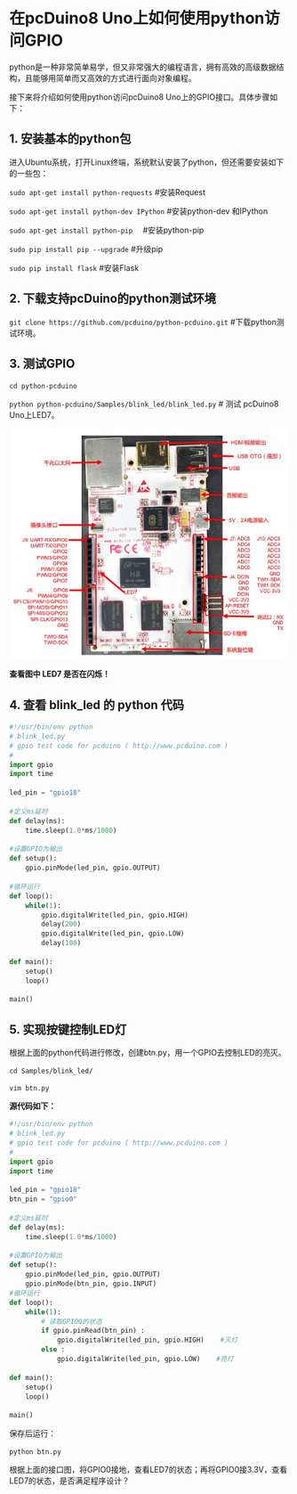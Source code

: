 # 在pcDuino8 Uno上如何使用python访问GPIO

python是一种非常简单易学，但又非常强大的编程语言，拥有高效的高级数据结构，且能够用简单而又高效的方式进行面向对象编程。

接下来将介绍如何使用python访问pcDuino8 Uno上的GPIO接口。具体步骤如下：

## 1. 安装基本的python包
进入Ubuntu系统，打开Linux终端，系统默认安装了python，但还需要安装如下的一些包：

 `sudo apt-get install python-requests`  #安装Request

`sudo apt-get install python-dev IPython` #安装python-dev 和IPython
 
`sudo apt-get install python-pip  ` #安装python-pip

`sudo pip install pip --upgrade`  #升级pip

`sudo pip install flask`  #安装Flask

## 2. 下载支持pcDuino的python测试环境
`git clone https://github.com/pcduino/python-pcduino.git`  #下载python测试环境。

## 3. 测试GPIO
`cd python-pcduino`

`python python-pcduino/Samples/blink_led/blink_led.py`  # 测试 pcDuino8 Uno上LED7。

![pcDuino8 Uno GPIO](/images/pcduino8-gpio.JPG/)

**查看图中 LED7  是否在闪烁！**

## 4. 查看 blink_led 的 python 代码
```python
#!/usr/bin/env python
# blink_led.py
# gpio test code for pcduino ( http://www.pcduino.com )
#
import gpio
import time

led_pin = "gpio18"

#定义ms延时
def delay(ms):
    time.sleep(1.0*ms/1000)

#设置GPIO为输出
def setup():
    gpio.pinMode(led_pin, gpio.OUTPUT)

#循环运行
def loop():
    while(1):
        gpio.digitalWrite(led_pin, gpio.HIGH)
        delay(200)
        gpio.digitalWrite(led_pin, gpio.LOW)
        delay(100)

def main():
    setup()
    loop()

main()

```

## 5. 实现按键控制LED灯
根据上面的python代码进行修改，创建btn.py，用一个GPIO去控制LED的亮灭。

`cd Samples/blink_led/ `

`vim btn.py`

**源代码如下：**
```python
#!/usr/bin/env python
# blink_led.py
# gpio test code for pcduino ( http://www.pcduino.com )
#
import gpio
import time

led_pin = "gpio18"
btn_pin = "gpio0"

#定义ms延时
def delay(ms):
    time.sleep(1.0*ms/1000)

#设置GPIO为输出
def setup():
    gpio.pinMode(led_pin, gpio.OUTPUT)
    gpio.pinMode(btn_pin, gpio.INPUT)
#循环运行
def loop():
    while(1):
        # 读取GPIO0的状态
        if gpio.pinRead(btn_pin) :
            gpio.digitalWrite(led_pin, gpio.HIGH)    #灭灯
        else :
            gpio.digitalWrite(led_pin, gpio.LOW)    #亮灯

def main():
    setup()
    loop()

main()
```

保存后运行：

`python btn.py`

根据上面的接口图，将GPIO0接地，查看LED7的状态；再将GPIO0接3.3V，查看LED7的状态，是否满足程序设计？